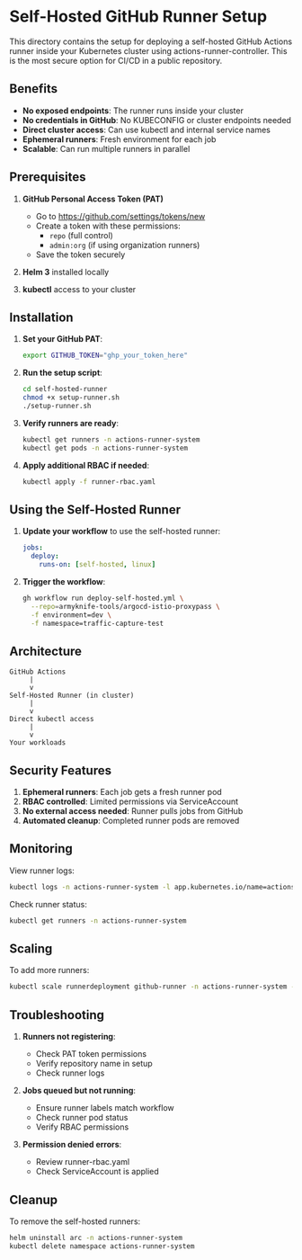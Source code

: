 # Self-Hosted GitHub Runner Setup

This directory contains the setup for deploying a self-hosted GitHub Actions runner inside your Kubernetes cluster using actions-runner-controller. This is the most secure option for CI/CD in a public repository.

## Benefits

- **No exposed endpoints**: The runner runs inside your cluster
- **No credentials in GitHub**: No KUBECONFIG or cluster endpoints needed
- **Direct cluster access**: Can use kubectl and internal service names
- **Ephemeral runners**: Fresh environment for each job
- **Scalable**: Can run multiple runners in parallel

## Prerequisites

1. **GitHub Personal Access Token (PAT)**
   - Go to https://github.com/settings/tokens/new
   - Create a token with these permissions:
     - `repo` (full control)
     - `admin:org` (if using organization runners)
   - Save the token securely

2. **Helm 3** installed locally

3. **kubectl** access to your cluster

## Installation

1. **Set your GitHub PAT**:
   ```bash
   export GITHUB_TOKEN="ghp_your_token_here"
   ```

2. **Run the setup script**:
   ```bash
   cd self-hosted-runner
   chmod +x setup-runner.sh
   ./setup-runner.sh
   ```

3. **Verify runners are ready**:
   ```bash
   kubectl get runners -n actions-runner-system
   kubectl get pods -n actions-runner-system
   ```

4. **Apply additional RBAC if needed**:
   ```bash
   kubectl apply -f runner-rbac.yaml
   ```

## Using the Self-Hosted Runner

1. **Update your workflow** to use the self-hosted runner:
   ```yaml
   jobs:
     deploy:
       runs-on: [self-hosted, linux]
   ```

2. **Trigger the workflow**:
   ```bash
   gh workflow run deploy-self-hosted.yml \
     --repo=armyknife-tools/argocd-istio-proxypass \
     -f environment=dev \
     -f namespace=traffic-capture-test
   ```

## Architecture

```
GitHub Actions
     |
     v
Self-Hosted Runner (in cluster)
     |
     v
Direct kubectl access
     |
     v
Your workloads
```

## Security Features

1. **Ephemeral runners**: Each job gets a fresh runner pod
2. **RBAC controlled**: Limited permissions via ServiceAccount
3. **No external access needed**: Runner pulls jobs from GitHub
4. **Automated cleanup**: Completed runner pods are removed

## Monitoring

View runner logs:
```bash
kubectl logs -n actions-runner-system -l app.kubernetes.io/name=actions-runner-controller -f
```

Check runner status:
```bash
kubectl get runners -n actions-runner-system
```

## Scaling

To add more runners:
```bash
kubectl scale runnerdeployment github-runner -n actions-runner-system --replicas=5
```

## Troubleshooting

1. **Runners not registering**:
   - Check PAT token permissions
   - Verify repository name in setup
   - Check runner logs

2. **Jobs queued but not running**:
   - Ensure runner labels match workflow
   - Check runner pod status
   - Verify RBAC permissions

3. **Permission denied errors**:
   - Review runner-rbac.yaml
   - Check ServiceAccount is applied

## Cleanup

To remove the self-hosted runners:
```bash
helm uninstall arc -n actions-runner-system
kubectl delete namespace actions-runner-system
```
